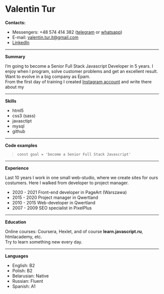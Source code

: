 # Valentin Tur
**Contacts:**

* Messengers: +48 574 414 382 ([telegram](https://t.me/mishel_gondri) or [whatsapp](https://wa.me/48574414382))
* E-mail: valentin.tur.it@gmail.com
* [LinkedIn](https://www.linkedin.com/in/valentin-tur-490553a9/)

---
   
**Summary**

I’m going to become a Senior Full Stack Javascript Developer in 5 years.
I enjoy when I program, solve customer problems and get an excellent result.
Want to evolve in a big company as Epam.  
From the first day of training I created [Instagram account](https://www.instagram.com/valentin.react/) and write there about my 

---
**Skills**
 * html5
 * css3 (sass)
 * javasctipt
 * mysql
 * github
  
---
**Code examples**

> `const goal = 'become a Senior Full Stack Javascript'`

---

**Experience**

Last 10 years I work in one small web-studio, where we create sites for ours costumers. Here I walked from developer to project manager.
* 2020 - 2021 Front-end developer in PageArt (Warszawa)
* 2015 - 2020 Project manager in Qwertland
* 2010 - 2015 Web-developer in Qwertland
* 2007 - 2009 SEO specialist in PixelPlus
  
---

**Education**

Online courses: Coursera, Hexlet, and of course **learn.javascript.ru**, htmlacademy, etc.  
Try to learn something new every day.

---
**Languages**

* English: B2
* Polish: B2
* Belarusian: Native
* Russian: Fluent
* Spanish: A1